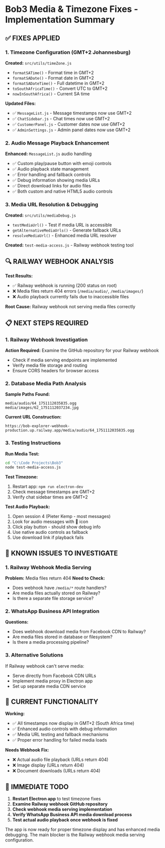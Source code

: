 # Bob3 Media & Timezone Fixes - Implementation Summary

## ✅ FIXES APPLIED

### 1. Timezone Configuration (GMT+2 Johannesburg)

**Created:** `src/utils/timeZone.js`
- `formatSATime()` - Format time in GMT+2
- `formatSADate()` - Format date in GMT+2  
- `formatSADateTime()` - Full datetime in GMT+2
- `toSouthAfricaTime()` - Convert UTC to GMT+2
- `nowInSouthAfrica()` - Current SA time

**Updated Files:**
- ✅ `MessageList.js` - Message timestamps now use GMT+2
- ✅ `ChatSidebar.js` - Chat times now use GMT+2
- ✅ `CustomerPanel.js` - Customer dates now use GMT+2
- ✅ `AdminSettings.js` - Admin panel dates now use GMT+2

### 2. Audio Message Playback Enhancement

**Enhanced:** `MessageList.js` audio handling
- ✅ Custom play/pause button with emoji controls
- ✅ Audio playback state management
- ✅ Error handling and fallback controls
- ✅ Debug information showing media URLs
- ✅ Direct download links for audio files
- ✅ Both custom and native HTML5 audio controls

### 3. Media URL Resolution & Debugging

**Created:** `src/utils/mediaDebug.js`
- `testMediaUrl()` - Test if media URL is accessible
- `getAlternativeMediaUrls()` - Generate fallback URLs
- `resolveMediaUrl()` - Enhanced media URL resolver

**Created:** `test-media-access.js` - Railway webhook testing tool

## 🔍 RAILWAY WEBHOOK ANALYSIS

**Test Results:**
- ✅ Railway webhook is running (200 status on root)
- ❌ Media files return 404 errors (`/media/audio/`, `/media/images/`)
- ❌ Audio playback currently fails due to inaccessible files

**Root Cause:** Railway webhook not serving media files correctly

## 📋 NEXT STEPS REQUIRED

### 1. Railway Webhook Investigation
**Action Required:** Examine the GitHub repository for your Railway webhook
- Check if media serving endpoints are implemented
- Verify media file storage and routing
- Ensure CORS headers for browser access

### 2. Database Media Path Analysis
**Sample Paths Found:**
```
media/audio/64_1751112035835.ogg
media/images/62_1751112037234.jpg
```

**Current URL Construction:**
```
https://bob-explorer-webhook-production.up.railway.app/media/audio/64_1751112035835.ogg
```

### 3. Testing Instructions

**Run Media Test:**
```bash
cd "C:\Code Projects\Bob3"
node test-media-access.js
```

**Test Timezone:**
1. Restart app: `npm run electron-dev`
2. Check message timestamps are GMT+2
3. Verify chat sidebar times are GMT+2

**Test Audio Playback:**
1. Open session 4 (Pieter Kemp - most messages)
2. Look for audio messages with 🎵 icon
3. Click play button - should show debug info
4. Use native audio controls as fallback
5. Use download link if playback fails

## 🚨 KNOWN ISSUES TO INVESTIGATE

### 1. Railway Webhook Media Serving
**Problem:** Media files return 404
**Need to Check:**
- Does webhook have `/media/*` route handlers?
- Are media files actually stored on Railway?
- Is there a separate file storage service?

### 2. WhatsApp Business API Integration
**Questions:**
- Does webhook download media from Facebook CDN to Railway?
- Are media files stored in database or filesystem?
- Is there a media processing pipeline?

### 3. Alternative Solutions
If Railway webhook can't serve media:
- Serve directly from Facebook CDN URLs
- Implement media proxy in Electron app
- Set up separate media CDN service

## 📱 CURRENT FUNCTIONALITY

**Working:**
- ✅ All timestamps now display in GMT+2 (South Africa time)
- ✅ Enhanced audio controls with debug information
- ✅ Media URL testing and fallback mechanisms
- ✅ Proper error handling for failed media loads

**Needs Webhook Fix:**
- ❌ Actual audio file playback (URLs return 404)
- ❌ Image display (URLs return 404)
- ❌ Document downloads (URLs return 404)

## 🔧 IMMEDIATE TODO

1. **Restart Electron app** to test timezone fixes
2. **Examine Railway webhook GitHub repository** 
3. **Check webhook media serving implementation**
4. **Verify WhatsApp Business API media download process**
5. **Test actual audio playback once webhook is fixed**

The app is now ready for proper timezone display and has enhanced media debugging. The main blocker is the Railway webhook media serving configuration.
